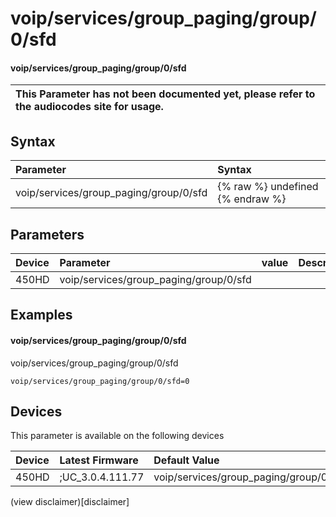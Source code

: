 ﻿---
description: voip/services/group_paging/group/0/sfd
search:
    keywords: ['voip','services','group_paging','group','0','sfd']
---

# voip/services/group_paging/group/0/sfd

#### voip/services/group_paging/group/0/sfd


| This Parameter has not been documented yet, please refer to the audiocodes site for usage.  |
| :--- |

## Syntax
| Parameter | Syntax |
| :--- | :--- |
|voip/services/group_paging/group/0/sfd | {% raw %} undefined {% endraw %} |

## Parameters
|Device|Parameter|value|Description|
|:---|:---|:---|:---|
| 450HD | voip/services/group_paging/group/0/sfd |  |  |

## Examples
#### voip/services/group_paging/group/0/sfd

voip/services/group_paging/group/0/sfd

```
voip/services/group_paging/group/0/sfd=0
```

## Devices
This parameter is available on the following devices

| Device | Latest Firmware | Default Value |
|:---|:---|:---|
| 450HD | ;UC_3.0.4.111.77 | voip/services/group_paging/group/0/sfd=0 

(view disclaimer)[disclaimer]
